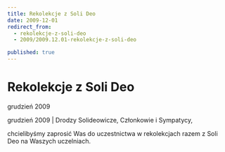 ```yaml
---
title: Rekolekcje z Soli Deo
date: 2009-12-01
redirect_from: 
  - rekolekcje-z-soli-deo
  - 2009/2009.12.01-rekolekcje-z-soli-deo

published: true
---
```




# Rekolekcje z Soli Deo

<time>grudzień 2009</time>

grudzień 2009 | Drodzy Solideowicze, Członkowie i Sympatycy,

chcielibyśmy zaprosić Was do uczestnictwa w rekolekcjach razem z Soli Deo na Waszych uczelniach.

         


<!--CONTENT FROM OLD SERVER (jos before 2013): grudzień 2009 | Drodzy Solideowicze, Członkowie i Sympatycy,



chcielibyśmy zaprosić Was do uczestnictwa w rekolekcjach razem z Soli Deo na Waszych uczelniach.

         

         
-->

<!--{{json:{"created_date":"2009-12-01 00:23:16","publish_down":"0000-00-00 00:00:00","id":"821"}}}-->